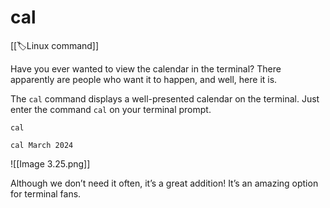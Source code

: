 
# cal

[[🏷️Linux command]]

Have you ever wanted to view the calendar in the terminal? There apparently are people who want it to happen, and well, here it is.

The `cal` command displays a well-presented calendar on the terminal. Just enter the command `cal` on your terminal prompt.

`cal`

`cal March 2024`

![[Image 3.25.png]]

Although we don’t need it often, it’s a great addition! It’s an amazing option for terminal fans.

